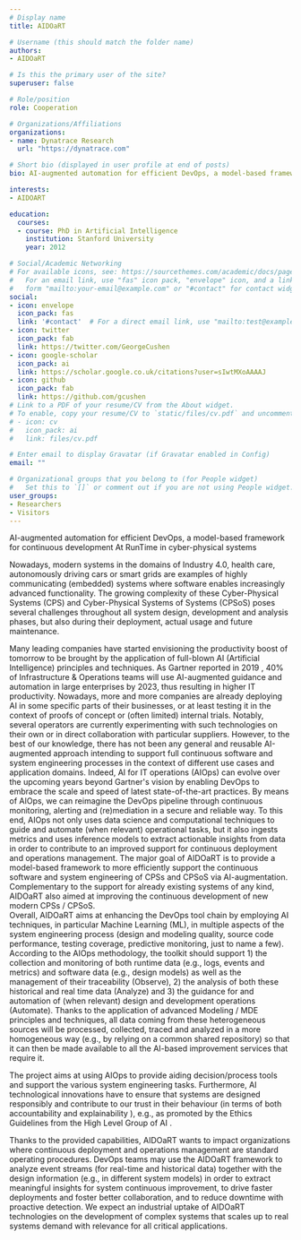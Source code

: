 ```yaml
---
# Display name
title: AIDOaRT

# Username (this should match the folder name)
authors:
- AIDOaRT

# Is this the primary user of the site?
superuser: false

# Role/position
role: Cooperation

# Organizations/Affiliations
organizations:
- name: Dynatrace Research
  url: "https://dynatrace.com"

# Short bio (displayed in user profile at end of posts)
bio: AI-augmented automation for efficient DevOps, a model-based framework for continuous development At RunTime in cyber-physical systems

interests:
- AIDOART

education:
  courses:
  - course: PhD in Artificial Intelligence
    institution: Stanford University
    year: 2012

# Social/Academic Networking
# For available icons, see: https://sourcethemes.com/academic/docs/page-builder/#icons
#   For an email link, use "fas" icon pack, "envelope" icon, and a link in the
#   form "mailto:your-email@example.com" or "#contact" for contact widget.
social:
- icon: envelope
  icon_pack: fas
  link: '#contact'  # For a direct email link, use "mailto:test@example.org".
- icon: twitter
  icon_pack: fab
  link: https://twitter.com/GeorgeCushen
- icon: google-scholar
  icon_pack: ai
  link: https://scholar.google.co.uk/citations?user=sIwtMXoAAAAJ
- icon: github
  icon_pack: fab
  link: https://github.com/gcushen
# Link to a PDF of your resume/CV from the About widget.
# To enable, copy your resume/CV to `static/files/cv.pdf` and uncomment the lines below.
# - icon: cv
#   icon_pack: ai
#   link: files/cv.pdf

# Enter email to display Gravatar (if Gravatar enabled in Config)
email: ""

# Organizational groups that you belong to (for People widget)
#   Set this to `[]` or comment out if you are not using People widget.
user_groups:
- Researchers
- Visitors
---
```


AI-augmented automation for efficient DevOps, a model-based framework for continuous development At RunTime in cyber-physical systems

Nowadays, modern systems in the domains of Industry 4.0, health care, autonomously driving cars or smart grids are examples of highly communicating (embedded) systems where software enables increasingly advanced functionality. The growing complexity of these Cyber-Physical Systems (CPS) and Cyber-Physical Systems of Systems (CPSoS) poses several challenges throughout all system design, development and analysis phases, but also during their deployment, actual usage and future maintenance.

Many leading companies have started envisioning the productivity boost of tomorrow to be brought by the application of full-blown AI (Artificial Intelligence) principles and techniques. As Gartner reported in 2019 , 40% of Infrastructure & Operations teams will use AI-augmented guidance and automation in large enterprises by 2023, thus resulting in higher IT productivity. Nowadays, more and more companies are already deploying AI in some specific parts of their businesses, or at least testing it in the context of proofs of concept or (often limited) internal trials. Notably, several operators are currently experimenting with such technologies on their own or in direct collaboration with particular suppliers. However, to the best of our knowledge, there has not been any general and reusable AI-augmented approach intending to support full continuous software and system engineering processes in  the context of different use cases and application domains.
Indeed, AI for IT operations (AIOps)  can evolve over the upcoming years beyond Gartner's vision by enabling DevOps to embrace the scale and speed of latest state-of-the-art practices. By means of AIOps, we can reimagine the DevOps pipeline through continuous monitoring, alerting and (re)mediation in a secure and reliable way. To this end, AIOps not only uses data science and computational techniques to guide and automate (when relevant) operational tasks, but it also ingests metrics and uses inference models to extract actionable insights from data in order to contribute to an improved support for continuous deployment and operations management.
The major goal of AIDOaRT is to provide a model-based framework to more efficiently support the continuous software and system engineering of CPSs and CPSoS via AI-augmentation. Complementary to the support for already existing systems of any kind, AIDOaRT also aimed at improving the continuous development of new modern CPSs / CPSoS.  
Overall, AIDOaRT aims at enhancing the DevOps tool chain by employing AI techniques, in particular Machine Learning (ML), in multiple aspects of the system engineering process (design and modeling quality, source code performance, testing coverage, predictive monitoring, just to name a few). According to the AIOps methodology, the toolkit should support 1) the collection and monitoring of both runtime data (e.g., logs, events and metrics) and software data (e.g., design models) as well as the management of their traceability (Observe), 2) the analysis of both these historical and real time data (Analyze) and 3) the guidance for and automation of (when relevant) design and development operations (Automate). Thanks to the application of advanced Modeling / MDE principles and techniques, all data coming from these heterogeneous sources will be processed, collected, traced and analyzed in a more homogeneous way (e.g., by relying on a common shared repository) so that it can then be made available to all the AI-based improvement services that require it.

The project aims at using AIOps to provide aiding decision/process tools and support the various system engineering tasks. Furthermore, AI technological innovations have to ensure that systems are designed responsibly and contribute to our trust in their behaviour (in terms of both accountability and explainability ), e.g., as promoted by the Ethics Guidelines from the High Level Group of AI . 	 

Thanks to the provided capabilities, AIDOaRT wants to impact organizations where continuous deployment and operations management are standard operating procedures. DevOps teams may use the AIDOaRT framework to analyze event streams (for real-time and historical data) together with the design information (e.g., in different system models) in order to extract meaningful insights for system continuous improvement, to drive faster deployments and foster better collaboration, and to reduce downtime with proactive detection. We expect an industrial uptake of AIDOaRT technologies on the development of complex systems that scales up to real systems demand with relevance for all critical applications. 
